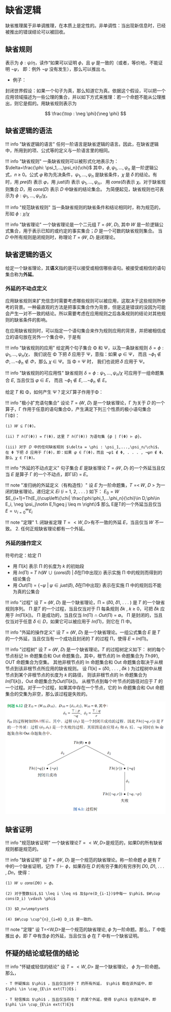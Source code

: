 # 缺省逻辑

缺省推理属于非单调推理，在本质上是定性的。非单调性：当出现新信息时，已经被推出的错误结论可以被回收。

## 缺省规则

表示为 $\phi: \psi/\eta$，读作“如果可以证明 𝜙，且 𝜓 是一致的（或者，等价地，不能证明 ¬𝜓，
即：例外 ¬𝜓 没有发生），那么可以推出 𝜂。

- 例子：

封闭世界假设：如果一个句子为真，那么知道它为真。依据这个假设，可以把一个应用领域描述为一些公理的集合，并以如下方式来推理：若一个命题不能从公理推出，则它是假的。用缺省规则表示为

$$
\frac{\top : \neg \phi}{\neg \phi}
$$


## 缺省逻辑的语法

!!! info "缺省逻辑的语言"
    任何一阶语言是缺省逻辑的语言。因此，在缺省逻辑中，所用到的项、公式等的定义与一阶语言里的相同。


!!! info "缺省规则"
    一条缺省规则可以被形式化地表示为：  
    $\delta=\frac{\phi: \psi_1,...,\psi_n}{\chi}$
    其中，$\phi, \psi_1,...,\psi_n$ 是一阶逻辑公式，𝑛 ≥ 0。公式 𝜑 称为先决条件，$\psi_1,...,\psi_n$ 
    是缺省条件，𝜒 是 𝛿 的结论。有时，用 𝑝𝑟𝑒(𝛿) 表示 𝜑，用 𝑗𝑢𝑠𝑡(𝛿) 表示 $\psi_1,...,\psi_n$，
    用 𝑐𝑜𝑛𝑠(𝛿)表示 𝜒。对于缺省规则集合 𝐷，用 𝑐𝑜𝑛𝑠(𝐷) 表示 𝐷 中缺省的结论集合。
    为简便起见，缺省规则也可表示为 $\phi : \psi_1,...,\psi_n/\chi$。


!!! info "规范缺省规则"
    当一条缺省规则的缺省条件和结论相同时，称为规范的，形如 $\phi:\chi/\chi$

!!! info "缺省理论"
    一个缺省理论是一个二元组 𝑇 = ⟨𝑊, 𝐷⟩, 其中 𝑊 是一阶逻辑公式集合，用于表示已知的或约定的事实集合；𝐷 是一个可数的缺省规则集合。
    当 𝐷 中所有规则是闭规则时，称理论 𝑇 = ⟨𝑊, 𝐷⟩ 是闭理论。

## 缺省逻辑的语义

给定一个缺省理论，其**语义**指的是可以接受或相信哪些语句。被接受或相信的语句集合称为**外延**。

### 外延的不动点定义

应用缺省规则来扩充信念时需要考虑哪些规则可以被应用，这取决于这些规则所参考的背景。一种最直观的方法是把事实集合作为背景，但是这是错误的没因为可能会产生一对不一致的结论。所以需要考虑在应用规则之后各条规则的结论对其他规则的缺省条件的影响。

在应用缺省规则时，可以指定一个语句集合来作为规则应用的背景，并把被相信成立的语句放在另外一个集合中，于是有

!!! info "缺省规则的应用"
    给定两个句子集合 Φ 和 Ψ，以及一条缺省规则 $\delta = \phi : \psi_1,...,\psi_n/\chi$，
    我们说在 Φ 下把 𝛿 应用于 Ψ，意指：如果 𝜑 ∈ Ψ，
    而且 $\neg \phi_1\notin \Phi,...\neg \phi_n \notin \Phi$，那么 𝜒 ∈ Ψ。当 Φ = Ψ 时，
    我们也说把 𝛿 应用于 Ψ。


!!! info "缺省规则的可应用性"
    缺省规则 $\delta = \phi : \psi_1,...,\psi_n/\chi$ 可应用于一组命题集合 𝐸, 当且仅当 𝜑 ∈ 𝐸，
    而且 $\neg \phi_1\notin E,...\neg \phi_n \notin E$。

给定 𝑇 和 Φ，如何产生 Ψ？定义Γ算子作用于Φ：

!!! info "极小扩充语句集合"
    设论 𝑇 = ⟨𝑊, 𝐷⟩ 是一个缺省理论，Γ 为关于 𝐷 的一个算子，Γ 作用于任意的语句集合Φ，产生满足下列三个性质的极小语句集合 Γ(Φ)：

    (i) 𝑊 ⊆ Γ(Φ)。
    
    (ii) 𝑇 ℎ(Γ(Φ)) = Γ(Φ)，这里 𝑇 ℎ(Γ(Φ)) 为语句集 {𝜙 | Γ(Φ) ⊢ 𝜙}。
    
    (iii) 对于 𝐷 中的任何缺省规则 $\delta = \phi : \psi_1,...,\psi_n/\chi$，
    在 Φ 下把 𝛿 应用于 Γ(Φ)，即：如果 𝜑 ∈ Γ(Φ)，而且 ¬𝜓1 ∉ Φ, . . . , ¬𝜓𝑛 ∉ Φ，那么 𝜒 ∈ Γ(Φ)。


!!! info "外延的不动点定义"
    句子集合 𝐸 是缺省理论 𝑇 = ⟨𝑊, 𝐷⟩ 的一个外延当且仅当 𝐸 是算子 Γ 的一个不动点，即Γ(𝐸) = 𝐸。


!!! note "准归纳的外延定义（有构造性）"
    设 𝐸 为一阶命题集，𝑇 =< 𝑊, 𝐷 > 为一闭的缺省理论。递归定义 𝐸𝑖 (𝑖 = 1, 2, . . . ) 如下：
    $E_0 = W$
    $E_{i+1}=Th(E_i)\cup\left\{\chi| \frac{\phi:\phi_1,...\phi_n}{\chi}\in D,\phi\in E_i, \neg \psi_j\notin E,1\geq j \leq m \right\}$
    那么 E是T的一个外延当且仅当 $E=\cup^\infty _{i=0} E_i$


!!! note "定理"
    1. 闭缺省定理 $T=<W,D>$有不一致的外延 𝐸，当且仅当 𝑊 不一致。
    2. 任何正规缺省理论都有一个外延。

### 外延的操作定义

符号约定：给定 Π

- 用 Π[𝑘] 表示 Π 的长度为 𝑘 的初始段
- 用 𝐼𝑛(Π) = 𝑇 ℎ(𝑊 ∪ {𝑐𝑜𝑛𝑠(𝛿) | 𝛿在Π中出现}) 表示实施 Π 中的规则而得到的结论集合
- 用 𝑂𝑢𝑡(Π) = {¬𝜓 | 𝜓 ∈ 𝑗𝑢𝑠𝑡(𝛿), 𝛿在Π中出现} 表示在实施 Π 中的规则后不能为真的公集合


!!! info "过程"
    设 𝑇 = ⟨𝑊, 𝐷⟩ 是一个缺省理论，Π = (𝛿0, 𝛿1, . . . ) 是 𝑇 的一个缺省规则序列。
    Π 是𝑇 的一个过程，当且仅当对于 Π 每条规则 𝛿𝑘 , 𝑘 ≥ 0，可把 𝛿𝑘 应用于 𝐼𝑛(Π[𝑘])。
    Π 是成功的，当且仅当 𝐼𝑛(Π) ∩ 𝑂𝑢𝑡(Π) = ∅。
    Π 是封闭的，当且仅当对于任意 𝛿 ∈ 𝐷，如果它可以被应用于 𝐼𝑛(Π)，则它在 Π 中。


!!! info "外延的操作定义"
    设 𝑇 = ⟨𝑊, 𝐷⟩ 是一个缺省理论。一组公式集合 𝐸 是 𝑇 的一个外延，当且仅当有一个成功且封闭的 𝑇 的过程 Π，使得 𝐸 = 𝐼𝑛(Π)。


!!! info "过程树"
    设 𝑇 = ⟨𝑊, 𝐷⟩ 是一个缺省理论。𝑇 的过程树定义如下：
    树的每个节点标记 In 命题集合和 Out 命题集合。其中，根节点的 In 命题集合为 𝑇ℎ(𝑊), OUT 命题集合为空集。
    其他非根节点的 In 命题集合和 Out 命题集合取决于从根节点到该非根节点所应用的缺省规则。
    设 Π[𝑘] = (𝛿0, . . . , 𝛿𝑘 ) 为过程树中从根节点到某个非根节点的长度为 𝑘 的路径，
    则该非根节点的 In 命题集合为 𝐼𝑛(Π[𝑘])，Out 命题集合为𝑂𝑢𝑡(Π[𝑘])。
    从根节点到每个叶节点的路径对应于 𝑇 的一个过程。对于一个过程，如果其中存在一个节点，它的 In 命题集合和 Out 命题集合的交集为非空，那么该过程是失败的。

<img src="\img\study\ai\ailogic\process-tree.png" alt="过程树" title="过程树示例">


## 缺省证明

!!! info "规范缺省证明"
    一个缺省理论$T=<W,D>$是规范的，如果D的所有缺省规则都是规范的。

!!! info "缺省证明"
    设 𝑇 = ⟨𝑊, 𝐷⟩ 是一个规范的缺省理论。称一阶命题 𝜙 是有 𝑇 中的一个缺省证明，记作 $T\vdash \phi$，如果存在 𝐷 的有穷子集的有穷序列 𝐷0, 𝐷1, . . . , 𝐷𝑛，使得：

    (1) 𝑊 ∪ 𝑐𝑜𝑛𝑠(𝐷0) ⊢ 𝜙。  

    (2) 对于整数$i$,$1 \leq i \leq n$ 及$pre(D_{i-1})$中每一 $\phi$，$W\cup cons(D_i) \vdash \phi$  

    (3) $D_n=\emptyset$  

    (4) $W\cup \cup^{n}_{i=0} D_i$ 是一致的。  

!!! note "定理"
    设 T=<W,D>是一个规范的缺省理论, 𝜙 为一阶命题。那么，𝑇 中能推出 𝜙，即 𝑇 中有含𝜙 的外延，当且仅当 𝜙 在 𝑇 中有一个缺省证明。

## 怀疑的结论或轻信的结论

!!! info "怀疑或轻信的结论"
    设 $T=<W,D>$ 是一个缺省理论， $\phi$ 为一阶命题。那么，  

    - T 怀疑推出 $\phi$ ，当且仅当对于 T 的所有外延， $\phi$ 都在该外延中，即 $\phi \in \cap_{E\in ext(T)}E$；

    - T 轻信推出 $\phi$ ，当且仅当存在 T 的某个外延，使得 $\phi$ 在该外延中，即 $\phi \in \cup_{E\in ext(T)E}$


